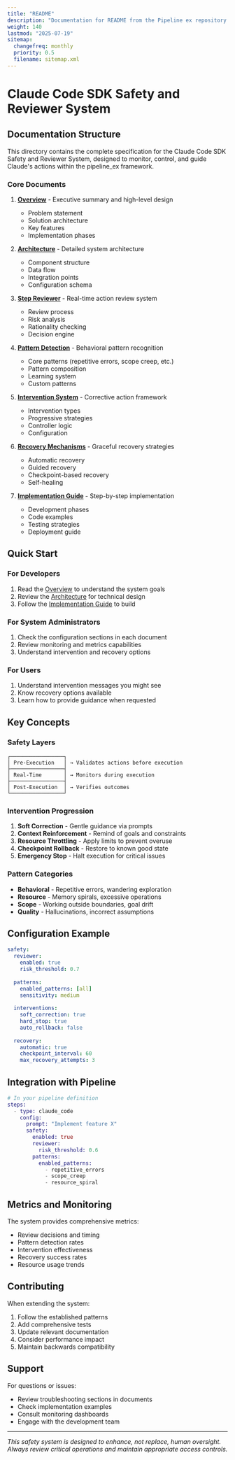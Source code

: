```yaml
---
title: "README"
description: "Documentation for README from the Pipeline ex repository."
weight: 140
lastmod: "2025-07-19"
sitemap:
  changefreq: monthly
  priority: 0.5
  filename: sitemap.xml
---
```


# Claude Code SDK Safety and Reviewer System

## Documentation Structure

This directory contains the complete specification for the Claude Code SDK Safety and Reviewer System, designed to monitor, control, and guide Claude's actions within the pipeline_ex framework.

### Core Documents

1. **[Overview](./overview.md)** - Executive summary and high-level design
   - Problem statement
   - Solution architecture
   - Key features
   - Implementation phases

2. **[Architecture](./architecture.md)** - Detailed system architecture
   - Component structure
   - Data flow
   - Integration points
   - Configuration schema

3. **[Step Reviewer](./step_reviewer.md)** - Real-time action review system
   - Review process
   - Risk analysis
   - Rationality checking
   - Decision engine

4. **[Pattern Detection](./pattern_detection.md)** - Behavioral pattern recognition
   - Core patterns (repetitive errors, scope creep, etc.)
   - Pattern composition
   - Learning system
   - Custom patterns

5. **[Intervention System](./intervention_system.md)** - Corrective action framework
   - Intervention types
   - Progressive strategies
   - Controller logic
   - Configuration

6. **[Recovery Mechanisms](./recovery_mechanisms.md)** - Graceful recovery strategies
   - Automatic recovery
   - Guided recovery
   - Checkpoint-based recovery
   - Self-healing

7. **[Implementation Guide](./implementation_guide.md)** - Step-by-step implementation
   - Development phases
   - Code examples
   - Testing strategies
   - Deployment guide

## Quick Start

### For Developers

1. Read the [Overview](./overview.md) to understand the system goals
2. Review the [Architecture](./architecture.md) for technical design
3. Follow the [Implementation Guide](./implementation_guide.md) to build

### For System Administrators

1. Check the configuration sections in each document
2. Review monitoring and metrics capabilities
3. Understand intervention and recovery options

### For Users

1. Understand intervention messages you might see
2. Know recovery options available
3. Learn how to provide guidance when requested

## Key Concepts

### Safety Layers

```
┌─────────────────┐
│ Pre-Execution   │ → Validates actions before execution
├─────────────────┤
│ Real-Time       │ → Monitors during execution
├─────────────────┤
│ Post-Execution  │ → Verifies outcomes
└─────────────────┘
```

### Intervention Progression

1. **Soft Correction** - Gentle guidance via prompts
2. **Context Reinforcement** - Remind of goals and constraints
3. **Resource Throttling** - Apply limits to prevent overuse
4. **Checkpoint Rollback** - Restore to known good state
5. **Emergency Stop** - Halt execution for critical issues

### Pattern Categories

- **Behavioral** - Repetitive errors, wandering exploration
- **Resource** - Memory spirals, excessive operations
- **Scope** - Working outside boundaries, goal drift
- **Quality** - Hallucinations, incorrect assumptions

## Configuration Example

```yaml
safety:
  reviewer:
    enabled: true
    risk_threshold: 0.7
    
  patterns:
    enabled_patterns: [all]
    sensitivity: medium
    
  interventions:
    soft_correction: true
    hard_stop: true
    auto_rollback: false
    
  recovery:
    automatic: true
    checkpoint_interval: 60
    max_recovery_attempts: 3
```

## Integration with Pipeline

```elixir
# In your pipeline definition
steps:
  - type: claude_code
    config:
      prompt: "Implement feature X"
      safety:
        enabled: true
        reviewer:
          risk_threshold: 0.6
        patterns:
          enabled_patterns:
            - repetitive_errors
            - scope_creep
            - resource_spiral
```

## Metrics and Monitoring

The system provides comprehensive metrics:

- Review decisions and timing
- Pattern detection rates
- Intervention effectiveness
- Recovery success rates
- Resource usage trends

## Contributing

When extending the system:

1. Follow the established patterns
2. Add comprehensive tests
3. Update relevant documentation
4. Consider performance impact
5. Maintain backwards compatibility

## Support

For questions or issues:
- Review troubleshooting sections in documents
- Check implementation examples
- Consult monitoring dashboards
- Engage with the development team

---

*This safety system is designed to enhance, not replace, human oversight. Always review critical operations and maintain appropriate access controls.*